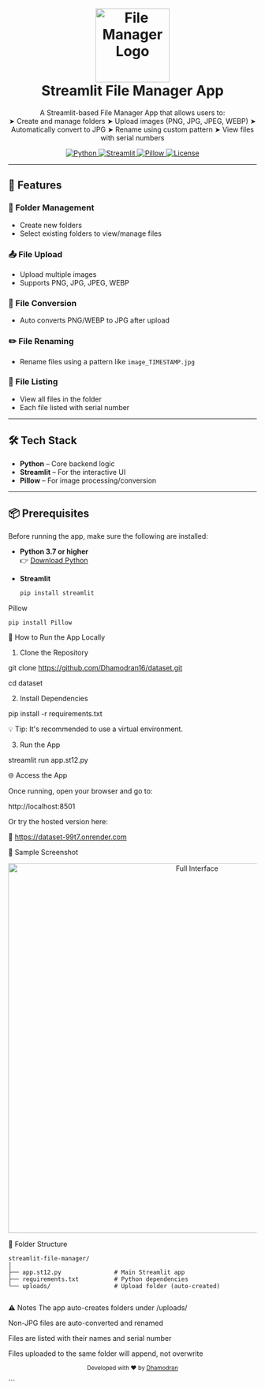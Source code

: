 <h1 align="center">
  <img src="https://encrypted-tbn0.gstatic.com/images?q=tbn:ANd9GcRsNj_cw0oHhnQkgAk6Ppm8IhmOaWyhC_L-2Q&s" alt="File Manager Logo" target="_blank" width="150">
  <br>
  Streamlit File Manager App
  <br>
</h1>

<p align="center">
  A Streamlit-based File Manager App that allows users to:
  <br>
  ➤ Create and manage folders  
  ➤ Upload images (PNG, JPG, JPEG, WEBP)  
  ➤ Automatically convert to JPG  
  ➤ Rename using custom pattern  
  ➤ View files with serial numbers  
</p>

<p align="center">
  <a href="https://www.python.org">
    <img src="https://img.shields.io/badge/Python-3.9+-blue.svg?style=flat-square" alt="Python">
  </a>
  <a href="https://streamlit.io">
    <img src="https://img.shields.io/badge/Streamlit-1.x-red.svg?style=flat-square" alt="Streamlit">
  </a>
  <a href="https://pillow.readthedocs.io">
    <img src="https://img.shields.io/badge/Pillow-9.x-yellow.svg?style=flat-square" alt="Pillow">
  </a>
  <a href="https://github.com/your-username/streamlit-file-manager/blob/main/LICENSE">
    <img src="https://img.shields.io/github/license/your-username/streamlit-file-manager?style=flat-square" alt="License">
  </a>
</p>

---

## 🌟 Features

### 📁 Folder Management
- Create new folders
- Select existing folders to view/manage files

### 📤 File Upload
- Upload multiple images
- Supports PNG, JPG, JPEG, WEBP

### 🔁 File Conversion
- Auto converts PNG/WEBP to JPG after upload

### ✏️ File Renaming
- Rename files using a pattern like `image_TIMESTAMP.jpg`

### 📑 File Listing
- View all files in the folder
- Each file listed with serial number

---

## 🛠 Tech Stack

- **Python** – Core backend logic
- **Streamlit** – For the interactive UI
- **Pillow** – For image processing/conversion

---

## 📦 Prerequisites

Before running the app, make sure the following are installed:

- **Python 3.7 or higher**  
  👉 [Download Python](https://www.python.org/downloads/)

- **Streamlit**  
  ```bash
  pip install streamlit

Pillow

```pip install Pillow ```

🚀 How to Run the App Locally
1. Clone the Repository

git clone https://github.com/Dhamodran16/dataset.git


cd dataset


2. Install Dependencies

pip install -r requirements.txt


💡 Tip: It's recommended to use a virtual environment.

3. Run the App

streamlit run app.st12.py

🌐 Access the App


Once running, open your browser and go to:


http://localhost:8501


Or try the hosted version here:


🔗 https://dataset-99t7.onrender.com


📸 Sample Screenshot

<p align="center"> <img src="https://i.ibb.co/vzTtNnL/full-interface.png" alt="Full Interface" width="750"> </p>


📂 Folder Structure

```
streamlit-file-manager/
│
├── app.st12.py               # Main Streamlit app
├── requirements.txt          # Python dependencies
└── uploads/                  # Upload folder (auto-created)


```


⚠️ Notes
The app auto-creates folders under /uploads/

Non-JPG files are auto-converted and renamed

Files are listed with their names and serial number

Files uploaded to the same folder will append, not overwrite


<p align="center"> <sub>Developed with ❤️ by <a href="https://github.com/Dhamodran16" target="_blank">Dhamodran</a></sub> </p> ```
